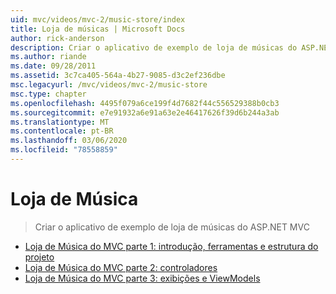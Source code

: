 ```yaml
---
uid: mvc/videos/mvc-2/music-store/index
title: Loja de músicas | Microsoft Docs
author: rick-anderson
description: Criar o aplicativo de exemplo de loja de músicas do ASP.NET MVC
ms.author: riande
ms.date: 09/28/2011
ms.assetid: 3c7ca405-564a-4b27-9085-d3c2ef236dbe
msc.legacyurl: /mvc/videos/mvc-2/music-store
msc.type: chapter
ms.openlocfilehash: 4495f079a6ce199f4d7682f44c556529388b0cb3
ms.sourcegitcommit: e7e91932a6e91a63e2e46417626f39d6b244a3ab
ms.translationtype: MT
ms.contentlocale: pt-BR
ms.lasthandoff: 03/06/2020
ms.locfileid: "78558859"
---
```

# <a name="music-store"></a>Loja de Música

> Criar o aplicativo de exemplo de loja de músicas do ASP.NET MVC

- [Loja de Música do MVC parte 1: introdução, ferramentas e estrutura do projeto](mvc-music-store-part-1-intro-tools-and-project-structure.md)
- [Loja de Música do MVC parte 2: controladores](mvc-music-store-part-2-controllers.md)
- [Loja de Música do MVC parte 3: exibições e ViewModels](mvc-music-store-part-3-views-and-viewmodels.md)
